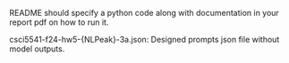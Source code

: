 
README should specify a python code along with documentation in your report pdf on how to run it.



csci5541-f24-hw5-{NLPeak}-3a.json: Designed prompts json file without model outputs.